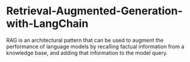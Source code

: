 # Retrieval-Augmented-Generation-with-LangChain
RAG is an architectural pattern that can be used to augment the performance of language models by recalling factual information from a knowledge base, and adding that information to the model query.
